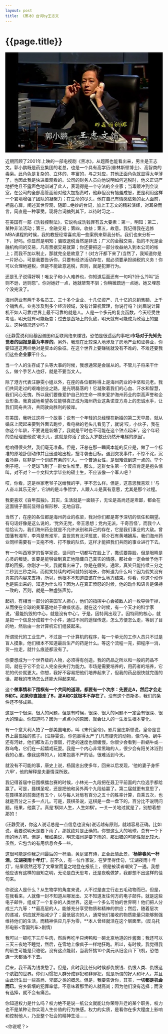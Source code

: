 ```yaml
---
layout: post
title: 《黑冰》台词by王志文
---
```

{{page.title}}
==============================
<img src="/images/posts/2020-04-26/Wang_Zhiwen.jpeg">

近期回顾了2001年上映的一部电视剧《黑冰》，从题图也能看出来，男主是王志文。郭小鹏既是药业集团的老总，也是一个具有高学历(普林斯顿博士)、高智商的毒枭。此角色是复杂的、立体的、丰富的，与之对应，其他正面角色就显得太单薄了，也因此我是快进着观看的。公司的财务人员向他说明如何逃税时，他义正词严地拒绝且不露声色地训诫了此人，表现得是一个守法的企业家；当毒贩冲到会议室，在公司的全部高管面前对他大加指责时，他非但没有恼羞成怒，更是利用这样一个窘境增强了团队的凝聚力；在生命的尽头，他在自己有情感依赖的女人面前，袒露心扉，阐述其世界观，随即...绝妙的台词，加上王志文的精彩演绎，对耳朵而言，简直是一种享受。现将台词摘列其下，以待时习之...<br/>

在美国有一部《洗钱控制法》，它说构成洗钱罪有五大要素：第一，明知；第二，某种非法活动；第三，金融交易；第四，收益；第五，故意。我记得我在选修MBA课程的时候，我的教授经常喜欢用一些案例来帮我分析。我们也来分析一下，好吗。你显然是明知；骗取退税当然是非法；广义的金融交易，指的不光是金融机构间的交易，凡有票据交易就算；你还要把这一部分收益纳入到本公司的帐上；而我不加以制止，那就完全是故意了！(对方汗都下来了)当然了，我知道你是一片好心，可是我要告诉你，只要有经济活动存在，就必须要承担纳税的义务！你可以合理地避税，但是不能故意逃税，否则，就是犯罪行为。<br/>

还是孔子说得好啊！唯女子和小人难养也，你知道后面还有一句吗?(什么?)叫“近则不逊，远则怨”。你对她好一点，她就桀骜不驯；你稍微疏远一点她，她又埋怨个没完没了。<br/>

海州药业有两千多名员工、三十多个企业、十几亿资产、几十亿的总销售额、上千个销售点，业务涉及到多个经济领域，没有计算机管理，你说行吗？(刘眉说计算机不如人可靠)世界上最不可靠的就是人。人是一个多元的复变函数，今天经受住考验，明天就有可能叛变；过去是战场上的仇敌，明天就有可能成为政治上的盟友。这种情况还少吗？<br/>

(汪静雯说利用基因谱图和互联网络来赚钱，恐怕是很遥远的事吧)**市场对于先知先觉者的回报是最为丰厚的**。另外，我现在比较深入地涉及了房地产业和证券业，你要知道这两样绝对是资本的象征。在这个世界上要赚钱就没有不难的，不难还要我们这些**企业家**干什么。<br/>

当一个人的生存成了头等大事的时候，我想通常是会屈从的。不管儿子将来干什么，做个手艺人也好，就是不要当文人。<br/>

除了港方代表汪静雯小姐以外，在座的各位都称得上是海州药业的中坚和元老。我们共同走过的艰难创业之路，是光明磊落的！它凝聚着我们的心血、汗水和智慧，我们问心无愧，所以我们要像爱护自己的生命一样来爱护海州药业的崇高声誉和企业形象。我真诚地希望各位能够真正成为海州药业这条诺亚方舟上的忠诚水手，让我们同舟共济，共同驶向胜利的彼岸。<br/>

在美国，我听过这样一个故事：说有一个年轻的总经理在新婚的第二天早晨，就从婚床上爬起来要到外面去跑步，看电梯的老头儿看见了，就说‘哎，小伙子，我在你这个年龄，不要说是新婚了，我就是平时也不可能在这个钟点起床’，这个年轻的总经理更他说‘老头儿，这就是你活了这么大岁数还仍然开电梯的原因’。<br/>

枪响得很突然，我们毫无准备。但是，汪总在那一瞬间本能的反应是，做了一个标准的原地卧倒动作并且迅速地出枪，搜寻袭击目标。遇到突发事件，不惊不诧，沉着冷静，除非是一个训练有素的军人。一个普通女性，是很难做到这一点的。举个例子吧，一个足球飞到了一群女生堆里，那么，这群女生第一个反应肯定是抱头惊叫，对不对？一个文科大学毕业的硕士生，不应该像一个军人吧？<br/>

哎，你看，这是林家老爷子送给我的字，字不怎么样。但是，这意思我喜欢！‘与人奋斗其乐无穷’，它讲的是斗争哲学，人跟人斗是真有意思，尤其是那个过程。<br/>

我更喜欢《百年孤独》。其实，生活就是一面镜子，无论是高尚还是卑鄙，都会在这面镜子面前显得自惭形秽、无地自容。<br/>

当然了，在座的各位都是海州药业的栋梁，我对你们都是寄予深切的信任和期望。有句话好像是这么说的，‘党外无党，帝王思想；党内无派，千奇百怪’，而我个人恰恰认为，我们海州药业就是不允许派别和异己的存在，它是我们事业的大敌。曾国藩有湘军，李鸿章有淮军，袁世凯有北洋班底，蒋介石有黄埔嫡系，我们海州药业同样需要有一支拖不垮、打不散的队伍，这样才能把我们共同的事业进行下去。<br/>

有一个叫西塞罗的哲学家说，世间的一切都写在脸上了，撒谎要靠脸，但是眼睛是心灵的叛徒。谁要是能够做到真正地隐藏自己真实的情感，那社会一定会给予他丰厚的回报。你刚才一笑，我就看出来了，你是在假笑。通常，真笑只能持续三分之二秒到三秒之间，而假笑持续的时间就特别地长，你知道为什么吗？因为假笑没有真实的内容来支持，所以，他根本不知道应该在什么地方结束。你看，你这个动作也是装出来的，知道为什么吗？因为人在真正愤怒的时候，他的动作和语言是保持一致的，否则，就是一种虚张声势。<br/>

起初，有相当一部分的美国军人担心，他们的指挥中心会被敌人的一枚导弹干掉，从而使在全球的美军基地处于瘫痪状态。就在这个时候，有一个天才的科学家说，‘最能抗毁的中心，就是没有中心’。于是，因特网出现了。因特网的核心，就是把一个信息分成若干个小件，通过不同的途径传送，怎么方便怎么走，等到了目的地，然后由一台计算机它们组装起来。<br/>

所谓现代的工业生产，不过是一个计算机的程序，每一个单元的工作人员只不过是盲人摸象，他们根本不知道最后生产的药是什么。等这个流程一完，把程序一消，货一拉走，就什么痕迹都没有了。<br/>

你要想成为一个世界级的人物，必须得有创造。我的药品之所以和一般的药品不同，就在于它不会让人完全丧失行为能力。市场是需要培养的，用药者的培养，它花的代价就更大。你想，我好不容易把他们培养起来了，但我的药品很快就完蛋的话，那我的市场怎么还能大得起来呢。<br/>

这个**做事情和下围棋有一个共同的道理，都要有一个次序：先要走A，然后才会走B和C。如果你直接走了B，那A和C就根本不存在了**。没有这个贾斯冬，我们的条件还不够成熟。<br/>

这是一个很深、很大的问题，但是有时候，很深、很大的问题不一定会有很深、很大的理由。你知道吗？因为一点点小的原因，就会让人的一生发生根本变化。<br/>

有一个意大利人拍了一部美国电影，叫《末代皇帝》。影片里庄斯顿说，皇帝是世界上最孤独的孩子。(汪静雯说，你包裹得太严了)凡有硬壳的动物，像乌龟、蜗牛还有河蚌，他们都攻击力很弱，行走的速度也很缓慢。你很少会看到一群蜗牛或一群乌龟，它们在一起嬉戏玩耍。我是一个内心非常黑暗的人，很少会有阳关沐浴到我的心里。像我这样的人，如果包裹不严的话，很难活到今天。<br/>

就没有不可能的事，唐史上说，杨国忠出使多年，回来以后发现，‘他的妻子身怀六甲’，他的解释是夫妻情深所致。<br/>

我记得首届中日围棋擂台赛的时候，小林光一九段把在聂卫平前面的六位选手都给赢了。可是，聂棋圣呢，还是把他和另外两个九段给赢了。第二届就更有意思了，在聂棋圣的前面还有五个，以与每人对局有百分之五十的胜率计算，自乘五次，也就是百分之三多一点儿。可是，聂棋圣说，这棋是一盘一盘下的，百分比不说明问题。结果，他赢了。真是‘棋如人生，人生如棋’。一关一关地过就是了，别想着想那的！<br/>

(汪静雯说，你这人说话总是一点信息也没有)说话越有原则，就越容易正确。比如说，我要说明天是要下雨了，那就绝对是正确的。你想这么大的地球，总有一个下雨的地方吧。但是，我如果说，明天海州是要下雨的，那出错的可能性就比较大。虽然，它包含的有用信息会多一些。<br/>

这很可能是你我之间最后的一杯酒，黄庭坚有诗，正合此情此景，‘**杨柳春风一杯酒，江湖夜雨十年灯**’。前不久，有一位作家说，在梦里得佳句，‘江湖夜雨十年灯’，结果居然还写了文章堂而皇之地登在报纸上，很是被读者嘲笑了一通。我想他应该有这样的自知之明，无论是白天思考，还是夜晚做梦，我都想不出这样的佳句来。<br/>

你说这人是什么？从生物学的角度来说，人不过是直立行走五毛动物而已。但是，在我看来，人就像一封不知道从哪发出、又不知道发往何方的电子邮件。就是这些电子邮件，组成了一个复杂的人类世界，这是一个多么可怕的世界啊！他们把人分成三六九等：**最高层的人，能够充分享受物质和精神的供应；然后，随着层次的递减，供应就开始减少了；最低层次的人，通常他们接收的物质能量只能够勉强维持他们的生活，而精神供应几乎为零，**本人曾经就活在这个层面里。(反乌托邦电影<雪国列车>剧情)<br/>

我可以一顿吃下三斤牛肉，然后再吃半只烤鸭和一碗北京地道的炸酱面；我还可以三天三夜地不睡觉，然后，在雪地上像疯子一样地狂跑。所以，有时候，我觉得我的前生可能是只骆驼。没有这点能耐，当我怀揣10个美元从旧金山下飞机，恐怕连一天都活不下去。<br/>

后来，我不再为钱发愁了。但是，此时我比任何时候都仇恨钱、仇恨人类、仇恨这个肮脏的世界。你们习惯把人群分成罪犯和非罪犯，就是所谓的好人和坏人，并且由此衍生出一些高尚、卑鄙之类的概念。但是，我要告诉你，其实，**一切都是机会而已**。穷乡僻壤的犯罪率低，不意味着那里的人就高尚；因为他们没有选择；而没有选择，就不会有痛苦。<br/>

你知道权力是什么吗？权力绝不是说一纸公文就能让你荣辱升迁的某个职务，权力也不是某种让你实现人生价值的行为快感。权力的实质，是看你在多大程度上影响和控制他人，乃至整个社会的精神生活......<br/>

<你说呢？>
